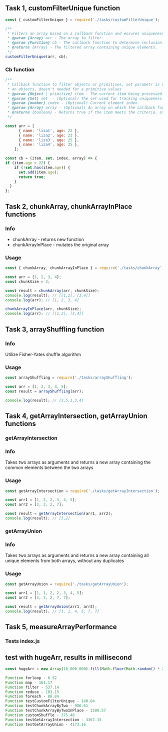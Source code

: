 ## Task 1, customFilterUnique function

```JavaScript
const { customFilterUnique } = require('./tasks/customFilterUnique');
```

```javascript
/**
 * Filters an array based on a callback function and ensures uniqueness.
 * @param {Array} arr - The array to filter.
 * @param {Function} cb - The callback function to determine inclusion.
 * @returns {Array} - The filtered array containing unique elements.
 */
customFilterUnique(arr, cb);
```

### Cb function

```JavaScript
/**
 * Callback function to filter objects or primitives, set parametr is used to truck uniqueness for
 * an objects, doesn't needed for a primitive values
 * @param {Object | primitive} item - The current item being processed.
 * @param {Set} set  - (Optional) The set used for tracking uniqueness.
 * @param {number} index - (Optional) Current element index.
 * @param {Array} array - (Optional) An array on which the callback function elements is called.
 * @returns {boolean} - Returns true if the item meets the criteria, otherwise returns false.
 */

const arr = [
      { name: 'liza1', age: 22 },
      { name: 'liza2', age: 23 },
      { name: 'liza3', age: 25 },
      { name: 'liza4', age: 25 },
    ];

const cb = (item, set, index, array) => {
if (item.age > 22) {
    if (!set.has(item.age)) {
      set.add(item.age);
      return true;
    }
  }
};
```

## Task 2, chunkArray, chunkArrayInPlace functions

### Info

- chunkArray - returns new function
- chunkArrayInPlace - mutates the original array

### Usage

```JavaScript
const { chunkArray, chunkArrayInPlace } = require('./tasks/chunkArray');

const arr = [1, 2, 3, 4];
const chunkSize = 2;

const result = chunkArray(arr, chunkSize);
console.log(result); // [[1,2], [3,4]]
console.log(arr); // [1, 2, 3, 4]

chunkArrayInPlace(arr, chunkSize);
console.log(arr); // [[1,2], [3,4]]
```

## Task 3, arrayShuffling function

### Info

Utilize Fisher-Yates shuffle algorithm

### Usage

```JavaScript
const arrayShuffling = require('./tasks/arrayShuffling');

const arr = [1, 2, 3, 4, 5];
const result = arrayShuffling(arr);

console.log(result); // [2,5,1,3,4]
```

## Task 4, getArrayIntersection, getArrayUnion functions

### getArrayIntersection

### Info

Takes two arrays as arguments and returns a new array containing the common elements between the two arrays

### Usage

```JavaScript
const getArrayIntersection = require('./tasks/getArrayIntersection');

const arr1 = [1, 2, 2, 3, 4, 5];
const arr2 = [3, 3, 2, 7];

const result = getArrayIntersection(arr1, arr2);
console.log(result); // [3,2]
```

### getArrayUnion

### Info

Takes two arrays as arguments and returns a new array containing all unique elements from both arrays, without any duplicates

### Usage

```JavaScript
const getArrayUnion = require('./tasks/getArrayUnion');

const arr1 = [1, 1, 2, 2, 3, 4, 5];
const arr2 = [3, 3, 2, 7, 7];

const result = getArrayUnion(arr1, arr2);
console.log(result); // [1, 1, 4, 5, 7, 7]
```

## Task 5, measureArrayPerformance

### Tests index.js

## test with hugeArr, results in millisecond

```JavaScript
const hugeArr = new Array(10_000_000).fill(Math.floor(Math.random() * 2));

Function forloop - 6.52
Function map - 161.17
Function filter - 537.14
Function reduce - 103.15
Function foreach - 88.84
Function testCustomFilterUnique - 140.04
Function testChunkArrayByTwo - 986.61
Function testChunkArrayByTwoInPlace - 1500.57
Function customShuffle - 375.48
Function testGetArrayIntersection - 3367.15
Function testGetArrayUnion - 4173.16

```
